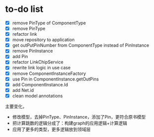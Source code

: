 # to-do list
* [x] remove PinType of ComponentType
* [x] remove PinType
* [x] refactor link
* [x] move repository to application
* [x] get outPutPinNumber from ComponentType instead of PinInstance
* [x] remove PinInstance
* [x] add Pin
* [x] refactor LinkChipService
* [x] rewrite link logic in use case
* [x] remove ComponentInstanceFactory
* [x] use Pin in ComponentInstance.getOutPins
* [x] add ComponentInstance.Id
* [x] add Net.id
* [x] clean model annotations

主要变化，

- 修改模型，去掉PinType、PinInstance，添加了Pin，更符合原书模型
- 把计算跳数的逻辑分成了：构建graph的应用逻辑+计算逻辑
- 应用了更多的类型，更多逻辑放到领域层